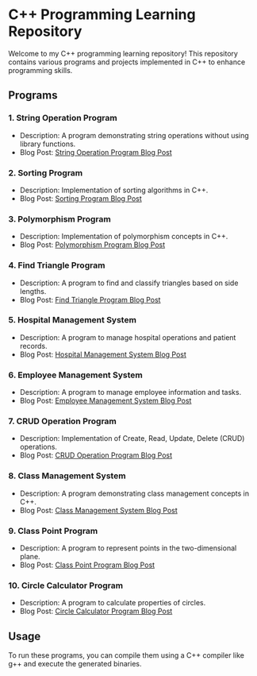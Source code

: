 # C++ Programming Learning Repository

Welcome to my C++ programming learning repository! This repository contains various programs and projects implemented in C++ to enhance programming skills.

## Programs

### 1. String Operation Program

- Description: A program demonstrating string operations without using library functions.
- Blog Post: [String Operation Program Blog Post](https://sudeep449.hashnode.dev/implementing-a-custom-string-class-in-c) <!-- You can replace this with the actual blog post link when it's avaiable -->

### 2. Sorting Program

- Description: Implementation of sorting algorithms in C++.
- Blog Post: [Sorting Program Blog Post](https://sudeep449.hashnode.dev/exploring-custom-arrays-with-sorting) <!-- You can replace this with the actual blog post link when it's available -->

### 3. Polymorphism Program

- Description: Implementation of polymorphism concepts in C++.
- Blog Post: [Polymorphism Program Blog Post](https://sudeep449.hashnode.dev/understanding-complex-numbers-with-c) <!-- You can replace this with the actual blog post link when it's available -->

### 4. Find Triangle Program

- Description: A program to find and classify triangles based on side lengths.
- Blog Post: [Find Triangle Program Blog Post](https://sudeep449.hashnode.dev/determining-triangle-properties-in-c) <!-- You can replace this with the actual blog post link when it's available -->

### 5. Hospital Management System

- Description: A program to manage hospital operations and patient records.
- Blog Post: [Hospital Management System Blog Post](https://sudeep449.hashnode.dev/understanding-appointment-system-in-c) <!-- You can replace this with the actual blog post link when it's available -->

### 6. Employee Management System

- Description: A program to manage employee information and tasks.
- Blog Post: [Employee Management System Blog Post](https://sudeep449.hashnode.dev/employee-management-systemc) <!-- You can replace this with the actual blog post link when it's available -->

### 7. CRUD Operation Program

- Description: Implementation of Create, Read, Update, Delete (CRUD) operations.
- Blog Post: [CRUD Operation Program Blog Post](https://sudeep449.hashnode.dev/crud-operation) <!-- You can replace this with the actual blog post link when it's available -->

### 8. Class Management System

- Description: A program demonstrating class management concepts in C++.
- Blog Post: [Class Management System Blog Post](https://sudeep449.hashnode.dev/exploring-polymorphism-in-c-with-student-class-hierarchy) <!-- You can replace this with the actual blog post link when it's available -->

### 9. Class Point Program

- Description: A program to represent points in the two-dimensional plane.
- Blog Post: [Class Point Program Blog Post](https://sudeep449.hashnode.dev/exploring-points-in-a-cartesian-plane-with-c-classes) <!-- You can replace this with the actual blog post link when it's available -->

### 10. Circle Calculator Program

- Description: A program to calculate properties of circles.
- Blog Post: [Circle Calculator Program Blog Post](https://sudeep449.hashnode.dev/exploring-circles-in-c-with-object-oriented-programming) <!-- You can replace this with the actual blog post link when it's available -->

## Usage

To run these programs, you can compile them using a C++ compiler like g++ and execute the generated binaries.
